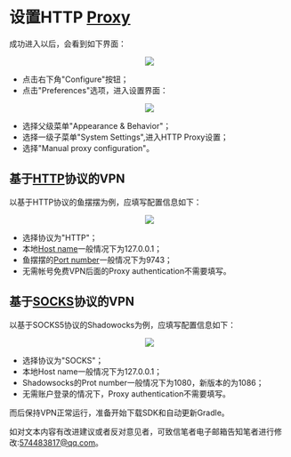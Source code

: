 # 设置HTTP [Proxy]
成功进入以后，会看到如下界面：
<div align="center"><image src = https://raw.githubusercontent.com/Thelordofdream/Android-Introduction/master/images/016.png onload = 'this.width=400'/></div>  
 
* 点击右下角"Configure"按钮；
* 点击"Preferences"选项，进入设置界面：  
<div align="center"><image src = https://raw.githubusercontent.com/Thelordofdream/Android-Introduction/master/images/019.png onload = 'this.width=200'/></div>  

* 选择父级菜单"Appearance & Behavior"；
* 选择一级子菜单"System Settings",进入HTTP Proxy设置；
* 选择"Manual proxy configuration"。

## 基于[HTTP]协议的VPN  
以基于HTTP协议的鱼摆摆为例，应填写配置信息如下：
<div align="center"><image src = https://raw.githubusercontent.com/Thelordofdream/Android-Introduction/master/images/017.png onload = 'this.width=400'/></div>  

* 选择协议为"HTTP"；  
* 本地[Host name]一般情况下为127.0.0.1；  
* 鱼摆摆的[Port number]一般情况下为9743；
* 无需帐号免费VPN后面的Proxy authentication不需要填写。  

## 基于[SOCKS]协议的VPN
以基于SOCKS5协议的Shadowocks为例，应填写配置信息如下：
<div align="center"><image src = https://raw.githubusercontent.com/Thelordofdream/Android-Introduction/master/images/018.png onload = 'this.width=400'/></div>  

* 选择协议为"SOCKS"；
* 本地Host name一般情况下为127.0.0.1；
* Shadowsocks的Prot number一般情况下为1080，新版本的为1086；
* 无需账户登录的情况下，Proxy authentication不需要填写。

而后保持VPN正常运行，准备开始下载SDK和自动更新Gradle。  

如对文本内容有改进建议或者反对意见者，可致信笔者电子邮箱告知笔者进行修改:<574483817@qq.com>。


[Proxy]:https://zh.wikipedia.org/wiki/代理服务器
[HTTP]:https://zh.wikipedia.org/wiki/超文本传输协议
[SOCKS]:https://zh.wikipedia.org/wiki/SOCKS
[Host name]:https://zh.wikipedia.org/wiki/主機名稱[Port number]:https://zh.wikipedia.org/wiki/通訊埠 
